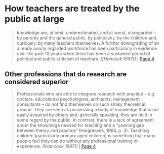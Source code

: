 # How teachers are treated by the public at large
> knowledge are, at best, underestimated, and at worst, disregarded – by parents and the general public, by politicians, by the children and, curiously, by many teachers themselves. A further downgrading of an already poorly regarded workforce has been particularly in evidence over the past 10 years when there has been a sustained period of political and public criticism of teachers.
>  <cite>[[Hancock 1997]]</cite> | [Page 4](x-devonthink-item://2A8D1F3C-1C1C-4FF4-8F51-674BC9BD4E64?page=3)


## Other professions that do research are considered superior
> Professionals who are able to integrate research with practice – e.g. doctors, educational psychologists, architects, management consultants – do not find themselves on such shaky theoretical ground. They are seen as possessing a body of knowledge that is not easily acquired by others and, generally speaking, they are held in some regard by the public. In contrast, there is a lack of agreement about the knowledge needed for teaching and a “yawning gap between theory and practice” (Hargreaves, 1996, p. 2). Teaching children (particularly primary aged children) is something that many people feel they can do without any professional training or experience.
> <cite>[[Hancock 1997]]</cite> | [Page 4](x-devonthink-item://2A8D1F3C-1C1C-4FF4-8F51-674BC9BD4E64?page=3)